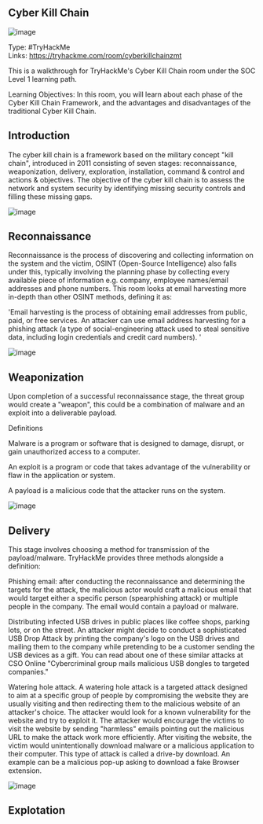 ## Cyber Kill Chain

![image](https://github.com/ItWozNotMe/itwoznotme.github.io/assets/74746341/b250cc51-2ee7-4f01-9fcd-01203fcb18c1)

Type: #TryHackMe <br>
Links: https://tryhackme.com/room/cyberkillchainzmt <br>

This is a walkthrough for TryHackMe's Cyber Kill Chain room under the SOC Level 1 learning path.

Learning Objectives: In this room, you will learn about each phase of the Cyber Kill Chain Framework, and the advantages and disadvantages of the traditional Cyber Kill Chain. 

## Introduction
The cyber kill chain is a framework based on the military concept "kill chain", introduced in 2011 consisting of seven stages: reconnaissance, weaponization, delivery, exploration, installation, command & control
and actions & objectives. The objective of the cyber kill chain is to assess the network and system security by identifying missing security controls and filling these missing gaps.

![image](https://github.com/ItWozNotMe/itwoznotme.github.io/assets/74746341/51144e92-0afd-4366-a264-c122ccb268eb)

## Reconnaissance

Reconnaissance is the process of discovering and collecting information on the system and the victim, OSINT (Open-Source Intelligence) also falls under this, typically involving the planning phase by collecting
every available piece of information e.g. company, employee names/email addresses and phone numbers. This room looks at email harvesting more in-depth than other OSINT methods, defining it as: <br>

'Email harvesting is the process of obtaining email addresses from public, paid, or free services. An attacker can use email address harvesting for a phishing attack 
(a type of social-engineering attack used to steal sensitive data, including login credentials and credit card numbers). ' <br>

![image](https://github.com/ItWozNotMe/itwoznotme.github.io/assets/74746341/51631700-947d-4da0-bb84-2bc1a29e0200)

## Weaponization

Upon completion of a successful reconnaissance stage, the threat group would create a "weapon", this could be a combination of malware and an exploit into a deliverable payload.

Definitions

Malware is a program or software that is designed to damage, disrupt, or gain unauthorized access to a computer.

An exploit is a program or code that takes advantage of the vulnerability or flaw in the application or system.

A payload is a malicious code that the attacker runs on the system.

![image](https://github.com/ItWozNotMe/itwoznotme.github.io/assets/74746341/34be39b3-336f-4f9c-8e0d-706c5dc332ee)

## Delivery

This stage involves choosing a method for transmission of the payload/malware. TryHackMe provides three methods alongside a definition: 

Phishing email: after conducting the reconnaissance and determining the targets for the attack, the malicious actor would craft a malicious email that would target either a specific person 
(spearphishing attack) or multiple people in the company. The email would contain a payload or malware. 

Distributing infected USB drives in public places like coffee shops, parking lots, or on the street. An attacker might decide to conduct a sophisticated USB Drop Attack by printing the company's 
logo on the USB drives and mailing them to the company while pretending to be a customer sending the USB devices as a gift. You can read about one of these similar attacks at CSO Online "Cybercriminal group mails malicious USB dongles to targeted companies."

Watering hole attack. A watering hole attack is a targeted attack designed to aim at a specific group of people by compromising the website they are usually visiting and then 
redirecting them to the malicious website of an attacker's choice. The attacker would look for a known vulnerability for the website and try to exploit it.
The attacker would encourage the victims to visit the website by sending "harmless" emails pointing out the malicious URL to make the attack work more efficiently. After visiting the website, 
the victim would unintentionally download malware or a malicious application to their computer. This type of attack is called a drive-by download. An example can be a malicious pop-up asking to download a fake
Browser extension.

![image](https://github.com/ItWozNotMe/itwoznotme.github.io/assets/74746341/216c734a-274a-437d-ad5b-6fe013f255ed)

## Explotation







